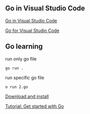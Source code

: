 ## Go in Visual Studio Code

[Go in Visual Studio Code](https://code.visualstudio.com/docs/languages/go)   

[Go for Visual Studio Code](https://github.com/golang/vscode-go/blob/master/README.md)   

## Go learning
run only go file
```
go run .
```
run specific go file
```
o run 2.go
```
[Download and install](https://golang.org/doc/install)   

[Tutorial: Get started with Go](https://golang.org/doc/tutorial/getting-started)